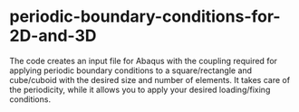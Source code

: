 # periodic-boundary-conditions-for-2D-and-3D
The code creates an input file for Abaqus with the coupling required for applying periodic boundary conditions to a square/rectangle and cube/cuboid with the desired size and number of elements.
It takes care of the periodicity, while it allows you to apply your desired loading/fixing conditions.
